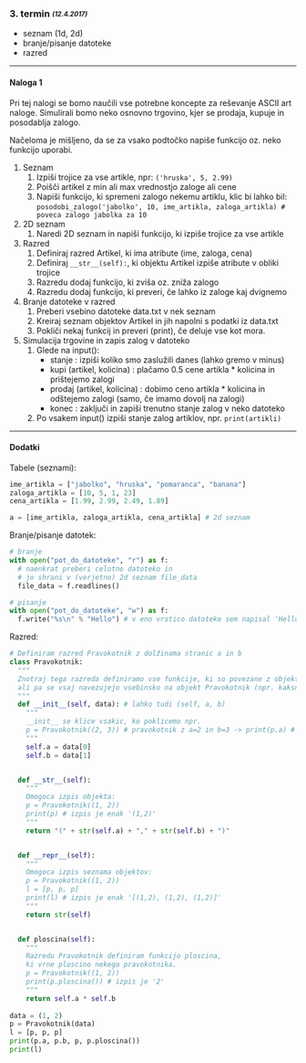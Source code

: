 ### 3. termin <sub><sup>*(12.4.2017)*<sup><sub>
- seznam (1d, 2d)
- branje/pisanje datoteke
- razred

***
#### Naloga 1
Pri tej nalogi se bomo naučili vse potrebne koncepte za reševanje ASCII art naloge.
Simulirali bomo neko osnovno trgovino, kjer se prodaja, kupuje in posodablja zalogo.

Načeloma je mišljeno, da se za vsako podtočko napiše funkcijo oz. neko funkcijo uporabi.

1. Seznam
    1. Izpiši trojice za vse artikle, npr: ```('hruska', 5, 2.99)```
    2. Poišči artikel z min ali max vrednostjo zaloge ali cene
    3. Napiši funkcijo, ki spremeni zalogo nekemu artiklu, klic bi lahko bil: ```posodobi_zalogo('jabolko', 10, ime_artikla, zaloga_artikla) # poveca zalogo jabolka za 10```
2. 2D seznam
    1. Naredi 2D seznam in napiši funkcijo, ki izpiše trojice za vse artikle
3. Razred
    1. Definiraj razred Artikel, ki ima atribute (ime, zaloga, cena)
    2. Definiraj ```__str__(self):```, ki objektu Artikel izpiše atribute v obliki trojice
    3. Razredu dodaj funkcijo, ki zviša oz. zniža zalogo
    4. Razredu dodaj funkcijo, ki preveri, če lahko iz zaloge kaj dvignemo
4. Branje datoteke v razred
    1. Preberi vsebino datoteke data.txt v nek seznam
    2. Kreiraj seznam objektov Artikel in jih napolni s podatki iz data.txt
    3. Pokliči nekaj funkcij in preveri (print), če deluje vse kot mora.
5. Simulacija trgovine in zapis zalog v datoteko
    1. Glede na input():
        - stanje : izpiši koliko smo zaslužili danes (lahko gremo v minus)
        - kupi (artikel, kolicina) : plačamo 0.5 cene artikla * kolicina in prištejemo zalogi
        - prodaj (artikel, kolicina) : dobimo ceno artikla * kolicina in odštejemo zalogi (samo, če imamo dovolj na zalogi)
        - konec : zaključi in zapiši trenutno stanje zalog v neko datoteko
    2. Po vsakem input() izpiši stanje zalog artiklov, npr. ```print(artikli)```


***
#### Dodatki
Tabele (seznami):
```python
ime_artikla = ["jabolko", "hruska", "pomaranca", "banana"]
zaloga_artikla = [10, 5, 1, 23]
cena_artikla = [1.99, 2.99, 2.49, 1.89]

a = [ime_artikla, zaloga_artikla, cena_artikla] # 2d seznam
```

Branje/pisanje datotek:
```python
# branje
with open("pot_do_datoteke", "r") as f:
  # naenkrat preberi celotno datoteko in
  # jo shrani v (verjetno) 2d seznam file_data
  file_data = f.readlines()

# pisanje
with open("pot_do_datoteke", "w") as f:
  f.write("%s\n" % "Hello") # v eno vrstico datoteke sem napisal 'Hello'
```

Razred:
```python
# Definiram razred Pravokotnik z dolžinama stranic a in b
class Pravokotnik:
  """
  Znotraj tega razreda definiramo vse funkcije, ki so povezane z objektom Pravokotnik,
  ali pa se vsaj navezujejo vsebinsko na objekt Pravokotnik (npr. kaksne staticne metode)
  """
  def __init__(self, data): # lahko tudi (self, a, b)
    """
    __init__ se klice vsakic, ko poklicemo npr.
    p = Pravokotnik((2, 3)) # pravokotnik z a=2 in b=3 -> print(p.a) # 2
    """
    self.a = data[0]
    self.b = data[1]


  def __str__(self):
    """
    Omogoca izpis objekta:
    p = Pravokotnik((1, 2))
    print(p) # izpis je enak '(1,2)'
    """
    return "(" + str(self.a) + "," + str(self.b) + ")"


  def __repr__(self):
    """
    Omogoca izpis seznama objektov:
    p = Pravokotnik((1, 2))
    l = [p, p, p]
    print(l) # izpis je enak '[(1,2), (1,2), (1,2)]'
    """
    return str(self)


  def ploscina(self):
    """
    Razredu Pravokotnik definiram funkcijo ploscina,
    ki vrne ploscino nekega pravokotnika.
    p = Pravokotnik((1, 2))
    print(p.ploscina()) # izpis je '2'
    """
    return self.a * self.b
    
data = (1, 2)
p = Pravokotnik(data)
l = [p, p, p]
print(p.a, p.b, p, p.ploscina())
print(l)
```

